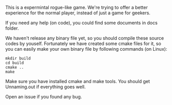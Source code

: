 This is a expermintal rogue-like game.
We're trying to offer a better experience for the normal player, instead of
just a game for geekers.

If you need any help (on code), you could find some documents in docs folder.

We haven't release any binary file yet, so you should compile these source
codes by youself. Fortunately we have created some cmake files for it, so you
can easily make your own binary file by following commands (on Linux):
    
    mkdir build
    cd build
    cmake ..
    make

Make sure you have installed cmake and make tools. You should get
  Unnaming.out
if everything goes well.

Open an issue if you found any bug.
